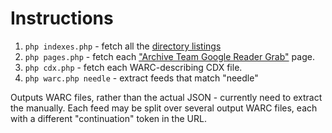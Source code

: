 # Instructions

1. `php indexes.php` - fetch all the [directory listings](https://archive.org/search.php?query=collection:archiveteam_greader)
1. `php pages.php` - fetch each ["Archive Team Google Reader Grab"](https://archive.org/details/archiveteam_greader_20130619020213) page.
1. `php cdx.php` - fetch each WARC-describing CDX file.
1. `php warc.php needle` - extract feeds that match "needle"

Outputs WARC files, rather than the actual JSON - currently need to extract the manually.
Each feed may be split over several output WARC files, each with a different "continuation" token in the URL.
